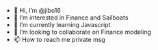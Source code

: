 - 👋 Hi, I’m @jibo16
- 👀 I’m interested in Finance and Sailboats
- 🌱 I’m currently learning Javascript
- 💞️ I’m looking to collaborate on Finance modeling
- 📫 How to reach me private msg

<!---
jibo16/jibo16 is a ✨ special ✨ repository because its `README.md` (this file) appears on your GitHub profile.
You can click the Preview link to take a look at your changes.
--->
